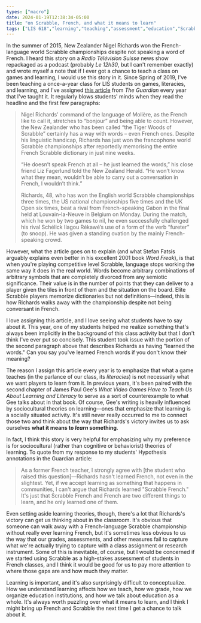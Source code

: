 ```yaml
---
types: ["macro"]
date: 2024-01-19T12:38:34-05:00
title: "on Scrabble, French, and what it means to learn"
tags: ["LIS 618","learning","teaching","assessment","education","Scrabble","Nigel Richards","French","Radio Télévision Suisse","literacies","LIS","James Paul Gee","sociocultural theories of learning","social annotation","Hypothesis","grading","operationalization"]
---
```

In the summer of 2015, New Zealander Nigel Richards won the French-language world Scrabble championships despite not speaking a word of French. I heard this story on a *Radio Télévision Suisse* news show repackaged as a podcast (probably *Le 12h30*, but I can't remember exactly) and wrote myself a note that if I ever got a chance to teach a class on games and learning, I would use this story in it. Since Spring of 2019, I've been teaching a once-a-year class for LIS students on games, literacies, and learning, and I've assigned [this article](https://www.theguardian.com/lifeandstyle/2015/jul/21/new-french-scrabble-champion-nigel-richards-doesnt-speak-french) from *The Guardian* every year that I've taught it. It regularly blows students' minds when they read the headline and the first few paragraphs:

> Nigel Richards’ command of the language of Molière, as the French like to call it, stretches to “bonjour” and being able to count. However, the New Zealander who has been called “the Tiger Woods of Scrabble” certainly has a way with words – even French ones. Despite his linguistic handicap, Richards has just won the francophone world Scrabble championships after reportedly memorising the entire French Scrabble dictionary in just nine weeks.
> 
> “He doesn’t speak French at all – he just learned the words,” his close friend Liz Fagerlund told the New Zealand Herald. “He won’t know what they mean, wouldn’t be able to carry out a conversation in French, I wouldn’t think.”
> 
> Richards, 48, who has won the English world Scrabble championships three times, the US national championships five times and the UK Open six times, beat a rival from French-speaking Gabon in the final held at Louvain-la-Neuve in Belgium on Monday. During the match, which he won by two games to nil, he even successfully challenged his rival Schélick Ilagou Rékawé’s use of a form of the verb “fureter” (to snoop). He was given a standing ovation by the mainly French-speaking crowd.

However, what the article goes on to explain (and what Stefan Fatsis arguably explains even better in his excellent 2001 book *Word Freak*), is that when you're playing competitive level Scrabble, language stops working the same way it does in the real world. Words become arbitrary combinations of arbitrary symbols that are completely divorced from any semiotic significance. Their value is in the number of points that they can deliver to a player given the tiles in front of them and the situation on the board. Elite Scrabble players memorize dictionaries but not definitions—indeed, this is how Richards walks away with the championship despite not being conversant in French.

I love assigning this article, and I love seeing what students have to say about it. This year, one of my students helped me realize something that's always been implicitly in the background of this class activity but that I don't think I've ever put so concisely. This student took issue with the portion of the second paragraph above that describes Richards as having "learned the words." Can you say you've learned French words if you don't know their meaning? 

The reason I assign this article every year is to emphasize that what a game teaches (in the parlance of our class, its *literacies*) is not necessarily what we want players to learn from it. In previous years, it's been paired with the second chapter of James Paul Gee's *What Video Games Have to Teach Us About Learning and Literacy* to serve as a sort of counterexample to what Gee talks about in that book. Of course, Gee's writing is heavily influenced by sociocultural theories on learning—ones that emphasize that learning is a socially situated activity. It's still never really occurred to me to connect those two and think about the way that Richards's victory invites us to ask ourselves **what it means to *learn* something**.

In fact, I think this story is very helpful for emphasizing why my preference is for sociocultural (rather than cognitive or behaviorist) theories of learning. To quote from my response to my students' Hypothesis annotations in the Guardian article:

> As a former French teacher, I strongly agree with [the student who raised this question]—Richards hasn't learned French, not even in the slightest. Yet, if we accept learning as something that happens in communities, I can't argue that Richards learned "Scrabble French." It's just that Scrabble French and French are two different things to learn, and he only learned one of them.

Even setting aside learning theories, though, there's a lot that Richards's victory can get us thinking about in the classroom. It's obvious that someone can walk away with a French-language Scrabble championship without really ever learning French, but it's sometimes less obvious to us the way that our grades, assessments, and other measures fail to capture what we're actually trying to capture with a class assignment or research instrument. Some of this is inevitable, of course, but I would be concerned if we started using Scrabble as a high-stakes assessment of students in French classes, and I think it would be good for us to pay more attention to where those gaps are and how much they matter.

Learning is important, and it's also surprisingly difficult to conceptualize. How we understand learning affects how we teach, how we grade, how we organize education institutions, and how we talk about education as a whole. It's always worth puzzling over what it means to learn, and I think I might bring up French and Scrabble the next time I get a chance to talk about it.
